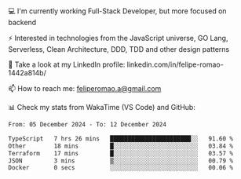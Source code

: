 💻 I'm currently working Full-Stack Developer, but more focused on backend

⚡ Interested in technologies from the JavaScript universe, GO Lang, Serverless, Clean Architecture, DDD, TDD and other design patterns

👥 Take a look at my LinkedIn profile: linkedin.com/in/felipe-romao-1442a814b/

📫 How to reach me: feliperomao.a@gmail.com

📊 Check my stats from WakaTime (VS Code) and GitHub:

<!--START_SECTION:waka-->

```txt
From: 05 December 2024 - To: 12 December 2024

TypeScript   7 hrs 26 mins   ███████████████████████░░   91.60 %
Other        18 mins         █░░░░░░░░░░░░░░░░░░░░░░░░   03.84 %
Terraform    17 mins         █░░░░░░░░░░░░░░░░░░░░░░░░   03.57 %
JSON         3 mins          ▒░░░░░░░░░░░░░░░░░░░░░░░░   00.79 %
Docker       0 secs          ░░░░░░░░░░░░░░░░░░░░░░░░░   00.06 %
```

<!--END_SECTION:waka-->

